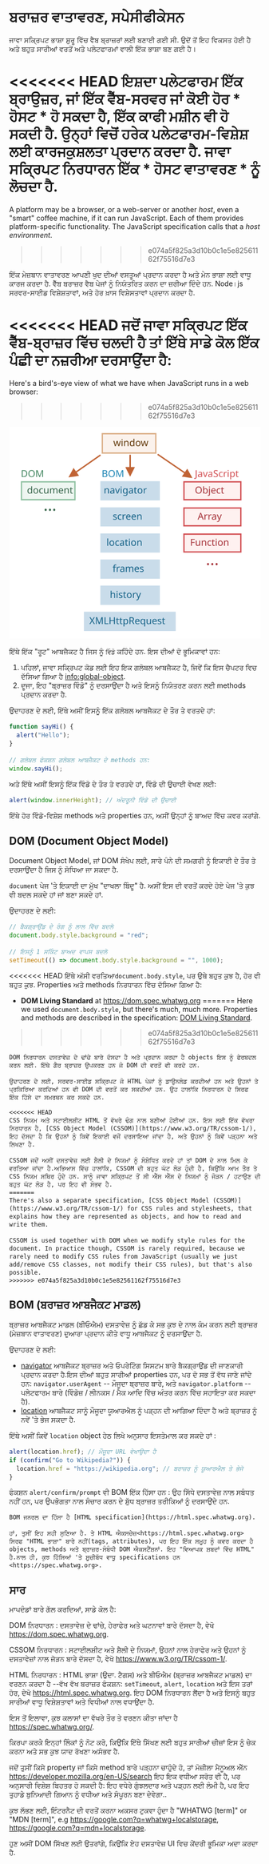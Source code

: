 # ਬਰਾਜ਼ਰ ਵਾਤਾਵਰਣ, ਸਪੇਸੀਫੀਕੇਸਨ

ਜਾਵਾ ਸਕ੍ਰਿਪਟ ਭਾਸ਼ਾ ਸ਼ੁਰੂ ਵਿੱਚ ਵੈਬ ਬ੍ਰਾਜ਼ਰਾਂ ਲਈ ਬਣਾਈ ਗਈ ਸੀ. ਉਦੋਂ ਤੋਂ ਇਹ ਵਿਕਸਤ ਹੋਈ ਹੈ ਅਤੇ ਬਹੁਤ ਸਾਰੀਆਂ ਵਰਤੋਂ ਅਤੇ ਪਲੇਟਫਾਰਮਾਂ ਵਾਲੀ ਇੱਕ ਭਾਸ਼ਾ ਬਣ ਗਈ ਹੈ।

<<<<<<< HEAD
ਇਸ਼ਦਾ ਪਲੇਟਫਾਰਮ ਇੱਕ ਬ੍ਰਾਉਜ਼ਰ, ਜਾਂ ਇੱਕ ਵੈੱਬ-ਸਰਵਰ ਜਾਂ ਕੋਈ ਹੋਰ * ਹੋਸਟ * ਹੋ ਸਕਦਾ ਹੈ, ਇੱਕ ਕਾਫੀ ਮਸ਼ੀਨ ਵੀ ਹੋ ਸਕਦੀ ਹੈ. ਉਨ੍ਹਾਂ ਵਿਚੋਂ ਹਰੇਕ ਪਲੇਟਫਾਰਮ-ਵਿਸ਼ੇਸ਼ ਲਈ ਕਾਰਜਕੁਸ਼ਲਤਾ ਪ੍ਰਦਾਨ ਕਰਦਾ ਹੈ. ਜਾਵਾ ਸਕ੍ਰਿਪਟ ਨਿਰਧਾਰਨ ਇੱਕ * ਹੋਸਟ ਵਾਤਾਵਰਣ * ਨੂੰ ਲੋਚਦਾ ਹੈ.
=======
A platform may be a browser, or a web-server or another *host*, even a "smart" coffee machine, if it can run JavaScript. Each of them provides platform-specific functionality. The JavaScript specification calls that a *host environment*.
>>>>>>> e074a5f825a3d10b0c1e5e82561162f75516d7e3

ਇੱਕ ਮੇਜ਼ਬਾਨ ਵਾਤਾਵਰਣ ਆਪਣੀ ਖੁਦ ਦੀਆਂ ਵਸਤੂਆਂ ਪ੍ਰਦਾਨ ਕਰਦਾ ਹੈ ਅਤੇ ਮੇਨ ਭਾਸ਼ਾ ਲਈ ਵਾਧੂ ਕਾਰਜ ਕਰਦਾ ਹੈ. ਵੈੱਬ ਬਰਾਜ਼ਰ ਵੈਬ ਪੇਜਾਂ ਨੂੰ ਨਿਯੰਤਰਿਤ ਕਰਨ ਦਾ ਜ਼ਰੀਆ ਦਿੰਦੇ ਹਨ. Node।js ਸਰਵਰ-ਸਾਈਡ ਵਿਸ਼ੇਸ਼ਤਾਵਾਂ, ਅਤੇ ਹੋਰ ਖ਼ਾਸ ਵਿਸ਼ੇਸਤਾਵਾਂ ਪ੍ਰਦਾਨ ਕਰਦਾ ਹੈ.

<<<<<<< HEAD
ਜਦੋਂ ਜਾਵਾ ਸਕ੍ਰਿਪਟ ਇੱਕ ਵੈੱਬ-ਬ੍ਰਾਜ਼ਰ ਵਿੱਚ ਚਲਦੀ ਹੈ ਤਾਂ ਇੱਥੇ ਸਾਡੇ ਕੋਲ ਇੱਕ ਪੰਛੀ ਦਾ ਨਜ਼ਰੀਆ ਦਰਸਾਉਂਦਾ ਹੈ:
=======
Here's a bird's-eye view of what we have when JavaScript runs in a web browser:
>>>>>>> e074a5f825a3d10b0c1e5e82561162f75516d7e3

![](windowObjects.svg)

ਇੱਥੇ ਇੱਕ "ਰੂਟ" ਆਬਜੈਕਟ ਹੈ ਜਿਸ ਨੂੰ `ਵਿੰਡੋ` ਕਹਿੰਦੇ ਹਨ. ਇਸ ਦੀਆਂ ਦੋ ਭੂਮਿਕਾਵਾਂ ਹਨ:

1. ਪਹਿਲਾਂ, ਜਾਵਾ ਸਕ੍ਰਿਪਟ ਕੋਡ ਲਈ ਇਹ ਇਕ ਗਲੋਬਲ ਆਬਜੈਕਟ ਹੈ, ਜਿਵੇਂ ਕਿ ਇਸ ਚੈਪਟਰ ਵਿਚ ਦੱਸਿਆ ਗਿਆ ਹੈ <info:global-object>.
2. ਦੂਜਾ, ਇਹ "ਬ੍ਰਾਜ਼ਰ ਵਿੰਡੋ" ਨੂੰ ਦਰਸਾਉਂਦਾ ਹੈ ਅਤੇ ਇਸਨੂੰ ਨਿਯੰਤਰਣ ਕਰਨ ਲਈ methods ਪ੍ਰਦਾਨ ਕਰਦਾ ਹੈ.

ਉਦਾਹਰਣ ਦੇ ਲਈ, ਇੱਥੇ ਅਸੀਂ ਇਸਨੂੰ ਇੱਕ ਗਲੋਬਲ ਆਬਜੈਕਟ ਦੇ ਤੌਰ ਤੇ ਵਰਤਦੇ ਹਾਂ:

```js run
function sayHi() {
  alert("Hello");
}

// ਗਲੋਬਲ ਫੰਕਸ਼ਨ ਗਲੋਬਲ ਆਬਜੈਕਟ ਦੇ methods ਹਨ:
window.sayHi();
```

ਅਤੇ ਇੱਥੇ ਅਸੀਂ ਇਸਨੂੰ ਇੱਕ ਵਿੰਡੋ ਦੇ ਤੌਰ ਤੇ ਵਰਤਦੇ ਹਾਂ, ਵਿੰਡੋ ਦੀ ਉਚਾਈ ਵੇਖਣ ਲਈ:

```js run
alert(window.innerHeight); // ਅੰਦਰੂਨੀ ਵਿੰਡੋ ਦੀ ਉਚਾਈ
```

ਇੱਥੇ ਹੋਰ ਵਿੰਡੋ-ਵਿਸ਼ੇਸ਼ methods ਅਤੇ properties ਹਨ, ਅਸੀਂ ਉਨ੍ਹਾਂ ਨੂੰ ਬਾਅਦ ਵਿੱਚ ਕਵਰ ਕਰਾਂਗੇ.
## DOM (Document Object Model)

Document Object Model, ਜਾਂ DOM ਸੰਖੇਪ ਲਈ, ਸਾਰੇ ਪੰਨੇ ਦੀ ਸਮਗਰੀ ਨੂੰ ਇਕਾਈ ਦੇ ਤੌਰ ਤੇ ਦਰਸਾਉਂਦਾ ਹੈ ਜਿਸ ਨੂੰ ਸੋਧਿਆ ਜਾ ਸਕਦਾ ਹੈ.

 `document` ਪੇਜ 'ਤੇ ਇਕਾਈ ਦਾ ਮੁੱਖ "ਦਾਖਲਾ ਬਿੰਦੂ" ਹੈ. ਅਸੀਂ ਇਸ ਦੀ ਵਰਤੋਂ ਕਰਦੇ ਹੋਏ ਪੇਜ 'ਤੇ ਕੁਝ ਵੀ ਬਦਲ ਸਕਦੇ ਹਾਂ ਜਾਂ ਬਣਾ ਸਕਦੇ ਹਾਂ.

ਉਦਾਹਰਣ ਦੇ ਲਈ:
```js run
// ਬੈਕਗ੍ਰਾਉਂਡ ਦੇ ਰੰਗ ਨੂੰ ਲਾਲ ਵਿੱਚ ਬਦਲੋ
document.body.style.background = "red";

// ਇਸਨੂੰ 1 ਸਕਿੰਟ ਬਾਅਦ ਵਾਪਸ ਬਦਲੋ
setTimeout(() => document.body.style.background = "", 1000);
```

<<<<<<< HEAD
ਇੱਥੇ ਅੱਸੀ ਵਰਤਿਆ`document.body.style`, ਪਰ ਉਥੇ ਬਹੁਤ ਕੁਝ ਹੈ, ਹੋਰ ਵੀ ਬਹੁਤ ਕੁਝ. Properties ਅਤੇ methods ਨਿਰਧਾਰਨ ਵਿੱਚ ਦੱਸਿਆ ਗਿਆ ਹੈ:

- **DOM Living Standard** at <https://dom.spec.whatwg.org>
=======
Here we used `document.body.style`, but there's much, much more. Properties and methods are described in the specification: [DOM Living Standard](https://dom.spec.whatwg.org).
>>>>>>> e074a5f825a3d10b0c1e5e82561162f75516d7e3

```smart header="DOM ਸਿਰਫ ਬ੍ਰਾਜ਼ਰਾਂ ਲਈ ਨਹੀਂ ਹੈ"
DOM ਨਿਰਧਾਰਨ ਦਸਤਾਵੇਜ਼ ਦੇ ਢਾਂਚੇ ਬਾਰੇ ਦੱਸਦਾ ਹੈ ਅਤੇ ਪ੍ਰਦਾਨ ਕਰਦਾ ਹੈ objects ਇਸ ਨੂੰ ਫੇਰਬਦਲ ਕਰਨ ਲਈ. ਇੱਥੇ ਗੈਰ ਬ੍ਰਾਜ਼ਰ ਉਪਕਰਣ ਹਨ ਜੋ DOM ਦੀ ਵਰਤੋਂ ਵੀ ਕਰਦੇ ਹਨ.

ਉਦਾਹਰਣ ਦੇ ਲਈ, ਸਰਵਰ-ਸਾਈਡ ਸਕ੍ਰਿਪਟ ਜੋ HTML ਪੇਜਾਂ ਨੂੰ ਡਾਉਨਲੋਡ ਕਰਦੀਆਂ ਹਨ ਅਤੇ ਉਹਨਾਂ ਤੇ ਪ੍ਰਕਿਰਿਆ ਕਰਦਿਆਂ ਹਨ ਵੀ DOM ਦੀ ਵਰਤੋਂ ਕਰ ਸਕਦੀਆਂ ਹਨ. ਉਹ ਹਾਲਾਂਕਿ ਨਿਰਧਾਰਨ ਦੇ ਸਿਰਫ ਇੱਕ ਹਿੱਸੇ ਦਾ ਸਮਰਥਨ ਕਰ ਸਕਦੇ ਹਨ.
```

```smart header="CSSOM for styling"
<<<<<<< HEAD
CSS ਨਿਯਮ ਅਤੇ ਸਟਾਈਲਸ਼ੀਟ HTML ਤੋਂ ਵੱਖਰੇ ਢੰਗ ਨਾਲ ਬਣੀਆਂ ਹੋਈਆਂ ਹਨ. ਇਸ ਲਈ ਇੱਕ ਵੱਖਰਾ ਨਿਰਧਾਰਨ ਹੈ, [CSS Object Model (CSSOM)](https://www.w3.org/TR/cssom-1/), ਇਹ ਦੱਸਦਾ ਹੈ ਕਿ ਉਹਨਾਂ ਨੂੰ ਕਿਵੇਂ ਇਕਾਈ ਵਜੋਂ ਦਰਸਾਇਆ ਜਾਂਦਾ ਹੈ, ਅਤੇ ਉਹਨਾਂ ਨੂੰ ਕਿਵੇਂ ਪੜ੍ਹਨਾ ਅਤੇ ਲਿਖਣਾ ਹੈ.

CSSOM ਜਦੋਂ ਅਸੀਂ ਦਸਤਾਵੇਜ਼ ਲਈ ਸ਼ੈਲੀ ਦੇ ਨਿਯਮਾਂ ਨੂੰ ਸੰਸ਼ੋਧਿਤ ਕਰਦੇ ਹਾਂ ਤਾਂ DOM ਦੇ ਨਾਲ ਮਿਲ ਕੇ ਵਰਤਿਆ ਜਾਂਦਾ ਹੈ.ਅਭਿਆਸ ਵਿੱਚ ਹਾਲਾਂਕਿ, CSSOM ਦੀ ਬਹੁਤ ਘੱਟ ਲੋੜ ਹੁੰਦੀ ਹੈ, ਕਿਉਂਕਿ ਆਮ ਤੌਰ ਤੇ CSS ਨਿਯਮ ਸਥਿਰ ਹੁੰਦੇ ਹਨ. ਸਾਨੂੰ ਜਾਵਾ ਸਕ੍ਰਿਪਟ ਤੋਂ ਸੀ ਐੱਸ ਐੱਸ ਦੇ ਨਿਯਮਾਂ ਨੂੰ ਜੋੜਨ / ਹਟਾਉਣ ਦੀ ਬਹੁਤ ਘੱਟ ਲੋੜ ਹੈ, ਪਰ ਇਹ ਵੀ ਸੰਭਵ ਹੈ.
=======
There's also a separate specification, [CSS Object Model (CSSOM)](https://www.w3.org/TR/cssom-1/) for CSS rules and stylesheets, that explains how they are represented as objects, and how to read and write them.

CSSOM is used together with DOM when we modify style rules for the document. In practice though, CSSOM is rarely required, because we rarely need to modify CSS rules from JavaScript (usually we just add/remove CSS classes, not modify their CSS rules), but that's also possible.
>>>>>>> e074a5f825a3d10b0c1e5e82561162f75516d7e3
```

## BOM (ਬਰਾਜ਼ਰ ਆਬਜੈਕਟ ਮਾਡਲ)

ਬ੍ਰਾਜ਼ਰ ਆਬਜੈਕਟ ਮਾਡਲ (ਬੀਓਐਮ) ਦਸਤਾਵੇਜ਼ ਨੂੰ ਛੱਡ ਕੇ ਸਭ ਕੁਝ ਦੇ ਨਾਲ ਕੰਮ ਕਰਨ ਲਈ ਬ੍ਰਾਜ਼ਰ (ਮੇਜ਼ਬਾਨ ਵਾਤਾਵਰਣ) ਦੁਆਰਾ ਪ੍ਰਦਾਨ ਕੀਤੇ ਵਾਧੂ ਆਬਜੈਕਟ ਨੂੰ ਦਰਸਾਉਂਦਾ ਹੈ.

ਉਦਾਹਰਣ ਦੇ ਲਈ:

- [navigator](mdn:api/Window/navigator) ਆਬਜੈਕਟ ਬ੍ਰਾਜ਼ਰ ਅਤੇ ਓਪਰੇਟਿੰਗ ਸਿਸਟਮ ਬਾਰੇ ਬੈਕਗ੍ਰਾਉਂਡ ਦੀ ਜਾਣਕਾਰੀ ਪ੍ਰਦਾਨ ਕਰਦਾ ਹੈ.ਇਸ ਦੀਆਂ ਬਹੁਤ ਸਾਰੀਆਂ properties ਹਨ, ਪਰ ਦੋ ਸਭ ਤੋਂ ਵੱਧ ਜਾਣੇ ਜਾਂਦੇ ਹਨ: `navigator.userAgent` -- ਮੌਜੂਦਾ ਬ੍ਰਾਜ਼ਰ ਬਾਰੇ, ਅਤੇ `navigator.platform` -- ਪਲੇਟਫਾਰਮ ਬਾਰੇ (ਵਿੰਡੋਜ਼ / ਲੀਨਕਸ / ਮੈਕ ਆਦਿ ਵਿੱਚ ਅੰਤਰ ਕਰਨ ਵਿੱਚ ਸਹਾਇਤਾ ਕਰ ਸਕਦਾ ਹੈ).
- [location](mdn:api/Window/location) ਆਬਜੈਕਟ ਸਾਨੂੰ ਮੌਜੂਦਾ ਯੂਆਰਐਲ ਨੂੰ ਪੜ੍ਹਨ ਦੀ ਆਗਿਆ ਦਿੰਦਾ ਹੈ ਅਤੇ ਬ੍ਰਾਜ਼ਰ ਨੂੰ ਨਵੇਂ 'ਤੇ ਭੇਜ ਸਕਦਾ ਹੈ.

ਇੱਥੇ ਅਸੀਂ ਕਿਵੇਂ `location` object ਹੇਠ ਲਿਖੇ ਅਨੁਸਾਰ ਇਸਤੇਮਾਲ ਕਰ ਸਕਦੇ  ਹਾਂ :

```js run
alert(location.href); // ਮੌਜੂਦਾ URL ਵੇਖਾਉਦਾ ਹੈ
if (confirm("Go to Wikipedia?")) {
  location.href = "https://wikipedia.org"; // ਬਰਾਜ਼ਰ ਨੂੰ ਯੂਆਰਐਲ ਤੇ ਭੇਜੋ
}
```

ਫੰਕਸ਼ਨ `alert/confirm/prompt` ਵੀ BOM ਇੱਕ ਹਿੱਸਾ ਹਨ : ਉਹ ਸਿੱਧੇ ਦਸਤਾਵੇਜ਼ ਨਾਲ ਸਬੰਧਤ ਨਹੀਂ ਹਨ, ਪਰ ਉਪਭੋਗਤਾ ਨਾਲ ਸੰਚਾਰ ਕਰਨ ਦੇ ਸ਼ੁੱਧ ਬ੍ਰਾਜ਼ਰ ਤਰੀਕਿਆਂ ਨੂੰ ਦਰਸਾਉਂਦੇ ਹਨ.

```smart header="Specifications"
BOM ਜਨਰਲ ਦਾ ਹਿੱਸਾ ਹੈ [HTML specification](https://html.spec.whatwg.org).

ਹਾਂ, ਤੁਸੀਂ ਇਹ ਸਹੀ ਸੁਣਿਆ ਹੈ. ਤੇ HTML ਐਕਸਚੇਜ਼<https://html.spec.whatwg.org> ਸਿਰਫ "HTML ਭਾਸ਼ਾ" ਬਾਰੇ ਨਹੀਂ(tags, attributes), ਪਰ ਇਹ ਇੱਕ ਸਮੂਹ ਨੂੰ ਕਵਰ ਕਰਦਾ ਹੈ objects, methods ਅਤੇ ਬ੍ਰਾਜ਼ਰ-ਸੰਬੰਧੀ DOM ਐਕਸਟੈਂਸ਼ਨਾਂ. ਇਹ "ਵਿਆਪਕ ਸ਼ਬਦਾਂ ਵਿੱਚ HTML" ਹੈ.ਨਾਲ ਹੀ, ਕੁਝ ਹਿੱਸਿਆਂ 'ਤੇ ਸੂਚੀਬੱਧ ਵਾਧੂ specifications ਹਨ <https://spec.whatwg.org>.
```

## ਸਾਰ

ਮਾਪਦੰਡਾਂ ਬਾਰੇ ਗੱਲ ਕਰਦਿਆਂ, ਸਾਡੇ ਕੋਲ ਹੈ:

DOM ਨਿਰਧਾਰਨ
: ਦਸਤਾਵੇਜ਼ ਦੇ ਢਾਂਚੇ, ਹੇਰਾਫੇਰ ਅਤੇ ਘਟਨਾਵਾਂ ਬਾਰੇ ਦੱਸਦਾ ਹੈ, ਵੇਖੋ <https://dom.spec.whatwg.org>.

CSSOM ਨਿਰਧਾਰਨ
: ਸਟਾਈਲਸ਼ੀਟ ਅਤੇ ਸ਼ੈਲੀ ਦੇ ਨਿਯਮਾਂ, ਉਹਨਾਂ ਨਾਲ ਹੇਰਾਫੇਰ ਅਤੇ ਉਹਨਾਂ ਨੂੰ ਦਸਤਾਵੇਜ਼ਾਂ ਨਾਲ ਜੋੜਨ ਬਾਰੇ ਦੱਸਦਾ ਹੈ, ਵੇਖੋ <https://www.w3.org/TR/cssom-1/>.

HTML ਨਿਰਧਾਰਨ
: HTML ਭਾਸ਼ਾ (ਉਦਾ. ਟੈਗਸ) ਅਤੇ ਬੀਓਐਮ (ਬ੍ਰਾਜ਼ਰ ਆਬਜੈਕਟ ਮਾਡਲ) ਦਾ ਵਰਣਨ ਕਰਦਾ ਹੈ --ਵੱਖ ਵੱਖ ਬਰਾਜ਼ਰ ਫੰਕਸ਼ਨ: `setTimeout`, `alert`, `location` ਅਤੇ ਇਸ ਤਰਾਂ ਹੋਰ, ਦੇਖੋ <https://html.spec.whatwg.org>. ਇਹ DOM ਨਿਰਧਾਰਨ ਲੈਂਦਾ ਹੈ ਅਤੇ ਇਸਨੂੰ ਬਹੁਤ ਸਾਰੀਆਂ ਵਾਧੂ ਵਿਸ਼ੇਸ਼ਤਾਵਾਂ ਅਤੇ ਵਿਧੀਆਂ ਨਾਲ ਵਧਾਉਂਦਾ ਹੈ.

ਇਸ ਤੋਂ ਇਲਾਵਾ, ਕੁਝ ਕਲਾਸਾਂ ਦਾ ਵੱਖਰੇ ਤੌਰ ਤੇ ਵਰਣਨ ਕੀਤਾ ਜਾਂਦਾ ਹੈ <https://spec.whatwg.org/>.

ਕਿਰਪਾ ਕਰਕੇ ਇਨ੍ਹਾਂ ਲਿੰਕਾਂ ਨੂੰ ਨੋਟ ਕਰੋ, ਕਿਉਂਕਿ ਇੱਥੇ ਸਿੱਖਣ ਲਈ ਬਹੁਤ ਸਾਰੀਆਂ ਚੀਜ਼ਾਂ ਇਸ ਨੂੰ ਚੇਕ ਕਰਨਾ ਅਤੇ ਸਭ ਕੁਝ ਯਾਦ ਰੱਖਣਾ ਅਸੰਭਵ ਹੈ.

ਜਦੋਂ ਤੁਸੀਂ ਕਿਸੇ property ਜਾਂ ਕਿਸੇ method ਬਾਰੇ ਪੜ੍ਹਨਾ ਚਾਹੁੰਦੇ ਹੋ, ਤਾਂ ਮੋਜ਼ੀਲਾ ਮੈਨੂਅਲ ਐੱਨ <https://developer.mozilla.org/en-US/search> ਇਹ ਇਕ ਵਧੀਆ ਸਰੋਤ ਵੀ ਹੈ, ਪਰ ਅਨੁਸਾਰੀ ਵਿਸ਼ੇਸ਼ ਬਿਹਤਰ ਹੋ ਸਕਦੀ ਹੈ: ਇਹ ਵਧੇਰੇ ਗੁੰਝਲਦਾਰ ਅਤੇ ਪੜ੍ਹਨ ਲਈ ਲੰਮੀ ਹੈ, ਪਰ ਇਹ ਤੁਹਾਡੇ ਬੁਨਿਆਦੀ ਗਿਆਨ ਨੂੰ ਵਧੀਆ ਅਤੇ ਸੰਪੂਰਨ ਬਣਾ ਦੇਵੇਗਾ..

ਕੁਝ ਲੱਭਣ ਲਈ, ਇੰਟਰਨੈਟ ਦੀ ਵਰਤੋਂ ਕਰਨਾ ਅਕਸਰ ਟੁਕਵਾ ਹੁੰਦਾ ਹੈ "WHATWG [term]" or "MDN [term]", e.g <https://google.com?q=whatwg+localstorage>, <https://google.com?q=mdn+localstorage>.

ਹੁਣ ਅਸੀਂ DOM ਸਿੱਖਣ ਲਈ ਉਤਰਾਂਗੇ, ਕਿਉਂਕਿ ਏਹ ਦਸਤਾਵੇਜ਼ UI ਵਿਚ ਕੇਂਦਰੀ ਭੂਮਿਕਾ ਅਦਾ ਕਰਦਾ ਹੈ.
